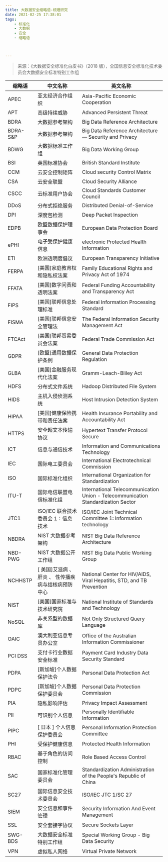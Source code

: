```yaml
---
title: 大数据安全缩略语-梳理研究
date: 2021-02-25 17:38:01
tags: 
	- 标准化
	- 大数据
	- 安全
	- 缩略语



---
```


> 来源：《大数据安全标准化白皮书》（2018 版），全国信息安全标准化技术委员会大数据安全标准特别工作组



| 缩略语     | 中文名称                                      | 英文名称                            |
| -------- | ----------------------------------------------------- | ------------------------------------------------------------ |
| APEC     | 亚太经济合作组织                                      | Asia-Pacific Economic Cooperation                            |
| APT      | 高级持续威胁                                          | Advanced Persistent Threat                                   |
| BDRA     | 大数据参考架构                                        | Big Data Reference Architecture                              |
| BDRA-S&P | 大数据参考架构                                        | Big Data Reference Architecture — Security and Privacy       |
| BDWG     | 大数据标准工作组                                      | Big Data Working Group                                       |
| BSI      | 英国标准协会                                          | British Standard Institute                                   |
| CCM      | 云安全控制矩阵                                        | Cloud security Control Matrix                                |
| CSA      | 云安全联盟                                            | Cloud Security Alliance                                      |
| CSCC     | 云标准用户协会                                        | Cloud Standards Customer Council                             |
| DDoS     | 分布式拒绝服务                                        | Distributed Denial-of-Service                                |
| DPI      | 深度包检测                                            | Deep Packet Inspection                                       |
| EDPB     | 欧盟数据保护理事会                                    | European Data Protection Board                               |
| ePHI     | 电子受保护健康信息                                    | electronic Protected Health Information                      |
| ETI      | 欧洲透明度倡议                                        | European Transparency Initiative                             |
| FERPA    | [美国]家庭教育权和隐私权法案                          | Family Educational Rights and Privacy Act of 1974            |
| FFATA    | [美国]数字问责和透明法案                              | Federal Funding Accountability and Transparency Act          |
| FIPS     | [美国]联邦信息处理标准                                | Federal Information Processing Standard                      |
| FISMA    | [美国]联邦信息安全管理法                              | The Federal Information Security  Management Act             |
| FTCAct   | [美国]联邦贸易委员会法案                              | Federal Trade Commission Act                                 |
| GDPR     | [欧盟]通用数据保护条例                                | General Data Protection Regulation                           |
| GLBA     | [美国]金融服务现代化法案                              | Gramm-Leach-Bliley Act                                       |
| HDFS     | 分布式文件系统                                        | Hadoop Distributed File System                               |
| HIDS     | 主机入侵侦测系统                                      | Host Intrusion Detection System                              |
| HIPAA    | [美国]健康保险携带和责任法案                          | Health Insurance Portability and Accountability Act          |
| HTTPS    | 安全超文本传输协议 | Hypertext Transfer Protocol Secure |
| ICT      | 信息与通信技术                                        | Information and Communications Technology                    |
| IEC      | 国际电工委员会                                        | International Electrotechnical Commission                    |
| ISO      | 国际标准化组织                                        | International Organization for Standardization               |
| ITU-T    | 国际电信联盟电信标准化组                              | International Telecommunication Union - Telecommunication Standardization  Sector |
| JTC1     | ISO/IEC 联合技术委员会 1：信息技术                    | ISO/IEC Joint Technical Committee 1: Information technology  |
| NBDRA    | NIST 大数据参考架构                                   | NIST Big Data Reference Architecture                         |
| NBD-PWG  | NIST 大数据公开工作组                                 | NIST Big Data Public Working Group                           |
| NCHHSTP  | [ 美国]艾滋病 、 肝炎 、 性传播疾病与结核病预防中心   | National Center for HIV/AIDS, Viral Hepatitis, STD, and TB  Prevention |
| NIST     | [美国]国家标准与技术研究院                            | National Institute of Standards and Technology               |
| NoSQL    | 非关系型的数据库                                      | Not Only Structured Query Language                           |
| OAIC     | 澳大利亚信息专员办公室                                | Office of the Australian Information Commissioner            |
| PCI DSS  | 支付卡行业数据安全标准                                | Payment Card Industry Data Security Standard                 |
| PDPA     | [新加坡]个人数据保护法令                              | Personal Data Protection Act                                 |
| PDPC     | [新加坡]个人数据保护委员会                            | Personal Data Protection Commission                          |
| PIA      | 隐私影响评估                                          | Privacy Impact Assessment                                    |
| PII      | 可识别个人信息                                        | Personally Identifiable Information                          |
| PIPC     | [ 日本 ] 个人信息保护委员会                           | Personal Information Protection Committee                    |
| PHI      | 受保护健康信息                                        | Protected Health Information                                 |
| RBAC     | 基于角色的访问控制                                    | Role Based Access Control                                    |
| SAC      | 国家标准化管理委员会                                  | Standardization Administration of  the People's Republic of China |
| SC27     | 国际信息安全技术委员会                                | ISO/IEC JTC 1/SC 27                                          |
| SIEM     | 安全信息和事件管理                                    | Security Information And Event Management                    |
| SSL      | 安全套接字协议                                        | Secure Sockets Layer                                         |
| SWG-BDS  | 大数据安全标准特别工作组                              | Special Working Group - Big Data Security                    |
| VPN      | 虚拟私人网络                                          | Virtual Private Network                                      |